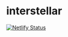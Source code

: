 # interstellar

[![Netlify Status](https://api.netlify.com/api/v1/badges/2fa71655-16c0-48ce-8f65-480a1cff6958/deploy-status)](https://app.netlify.com/sites/khanacademy-me/deploys)

